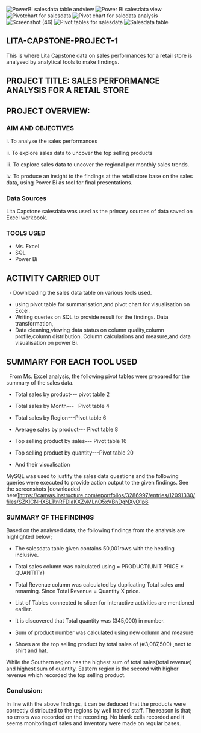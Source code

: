 ![PowerBi salesdata table andview](https://github.com/user-attachments/assets/5b32da81-d227-4ae2-b3f9-bd1d314742b9)
![Power Bi salesdata view](https://github.com/user-attachments/assets/5233a537-d513-48f7-bdb4-17a74a175c8f)
![Pivotchart for salesdata](https://github.com/user-attachments/assets/2c33e8ad-ec99-48b0-9a6d-bb81a2ba66b4)
![Pivot chart for saledata analysis](https://github.com/user-attachments/assets/d6abc725-ffcf-4851-a297-797aeebf87f6)
![Screenshot (46)](https://github.com/user-attachments/assets/f1eb3e67-6bf6-4704-a5ec-4df240f0b474)
![Pivot tables for salesdata](https://github.com/user-attachments/assets/4f55c4ed-13eb-4daf-a0e6-1ee7ffa29968)
![Salesdata table](https://github.com/user-attachments/assets/aac1699c-ca45-4c0b-b91e-d234bd7ac40f)
## LITA-CAPSTONE-PROJECT-1
This is  where Lita Capstone data on sales performances for a retail store is analysed by analytical tools to make  findings. 

## PROJECT TITLE: SALES PERFORMANCE ANALYSIS FOR A RETAIL STORE

## PROJECT OVERVIEW:

### AIM AND OBJECTIVES

 i. To analyse the sales performances 

 ii. To explore sales data to uncover the top selling products

 iii. To explore sales data to uncover the regional per monthly sales trends.

  iv. To produce an insight to the findings at the retail store base on the sales data, using Power Bi  as tool for final presentations.

### Data Sources
   Lita Capstone salesdata was used as the primary sources of data saved on Excel workbook.

  ### TOOLS USED

- Ms. Excel
- SQL
- Power Bi

## ACTIVITY CARRIED OUT

  - Downloading the sales data table on various tools used.

 - using pivot table for summarisation,and pivot chart for visualisation on Excel.
- Writing queries on SQL to provide result for the findings.
Data transformation,
- Data cleaning,viewing data status on column quality,column profile,column distribution. Column calculations and measure,and data visualisation on power Bi.

## SUMMARY FOR EACH TOOL USED

  From Ms. Excel analysis, the following pivot tables were prepared for the summary of the sales data.

- Total sales by product--- pivot table 2 

- Total sales by Month---   Pivot table 4
- Total sales by Region---Pivot table 6

- Average sales by product--- Pivot table 8

- Top selling product by sales--- Pivot table 16

- Top selling product by quantity---Pivot table 20 

- And their visualisation

 MySQL was used to justify the sales data questions and the following queries were executed to provide action output to the given findings.
See the screenshots [downloaded here]https://canvas.instructure.com/eportfolios/3286997/entries/12091330/files/SZKICNHXSLTtnRFDIaKXZvMLnO5xVBnDgNXyO1p6

### SUMMARY OF THE FINDINGS

Based on the analysed data, the following findings from the analysis are highlighted below;

- The salesdata table given contains 50,001rows with  the heading inclusive.

- Total sales column was calculated using                = PRODUCT(UNIT PRICE * QUANTITY)

- Total Revenue column was calculated by duplicating Total sales and renaming. Since Total Revenue = Quantity X price.

 - List of Tables connected to slicer for interactive activities are mentioned earlier.

- It is discovered that Total quantity was (345,000) in number.

- Sum of product number was calculated using new column and measure

- Shoes are the top selling product by total sales of (#3,087,500) ,next to shirt and hat.

While the Southern region has the highest sum of total sales(total revenue) and highest sum of quantity. Eastern region is the second with higher revenue which recorded the top selling product.

 

### Conclusion:

In line with the above findings, it can be deduced that the products were correctly distributed to the regions by well trained staff. The reason is that; no errors was recorded on the recording. No blank cells recorded and it seems monitoring of sales and inventory were made on regular bases.

